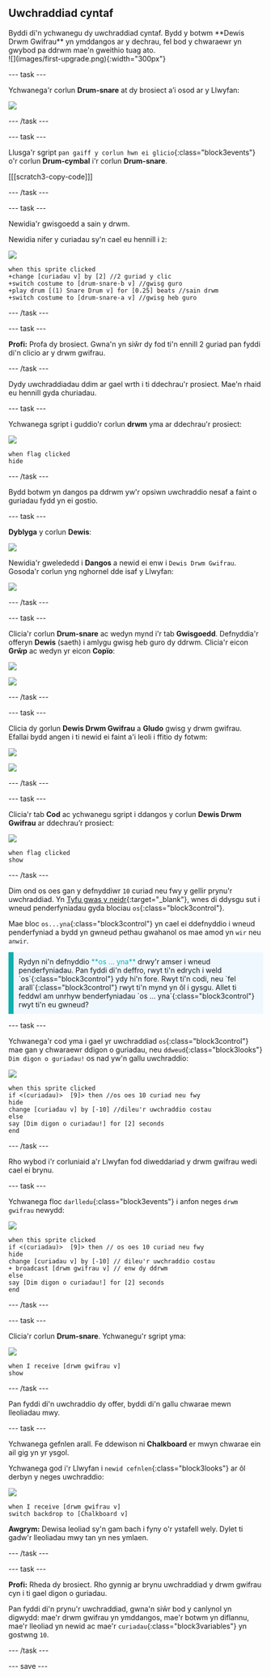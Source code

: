 ## Uwchraddiad cyntaf

<div style="display: flex; flex-wrap: wrap">
<div style="flex-basis: 200px; flex-grow: 1; margin-right: 15px;">
Byddi di'n ychwanegu dy uwchraddiad cyntaf. Bydd y botwm **Dewis Drwm Gwifrau** yn ymddangos ar y dechrau, fel bod y chwaraewr yn gwybod pa ddrwm mae'n gweithio tuag ato.
</div>
<div>
![](images/first-upgrade.png){:width="300px"}
</div>
</div>

--- task ---

Ychwanega'r corlun **Drum-snare** at dy brosiect a’i osod ar y Llwyfan:

![](images/snare-stage.png)

--- /task ---

--- task ---

Llusga'r sgript `pan gaiff y corlun hwn ei glicio`{:class="block3events"} o'r corlun **Drum-cymbal** i'r corlun **Drum-snare**.

[[[scratch3-copy-code]]]

--- /task ---

--- task ---

Newidia'r gwisgoedd a sain y drwm.

Newidia nifer y curiadau sy'n cael eu hennill i `2`:

![](images/snare-icon.png)

```blocks3
when this sprite clicked
+change [curiadau v] by [2] //2 guriad y clic
+switch costume to [drum-snare-b v] //gwisg guro
+play drum [(1) Snare Drum v] for [0.25] beats //sain drwm
+switch costume to [drum-snare-a v] //gwisg heb guro
```

--- /task ---

--- task ---

**Profi:** Profa dy brosiect. Gwna'n yn siŵr dy fod ti'n ennill 2 guriad pan fyddi di'n clicio ar y drwm gwifrau.

--- /task ---

Dydy uwchraddiadau ddim ar gael wrth i ti ddechrau'r prosiect. Mae'n rhaid eu hennill gyda churiadau.

--- task ---

Ychwanega sgript i guddio'r corlun **drwm** yma ar ddechrau'r prosiect:

![](images/snare-icon.png)

```blocks3
when flag clicked
hide
```

--- /task ---

Bydd botwm yn dangos pa ddrwm yw'r opsiwn uwchraddio nesaf a faint o guriadau fydd yn ei gostio.

--- task ---

**Dyblyga** y corlun **Dewis**:

![](images/duplicate-get.png)

Newidia'r gwelededd i **Dangos** a newid ei enw i `Dewis Drwm Gwifrau`. Gosoda'r corlun yng nghornel dde isaf y Llwyfan:

![](images/get-snare.png)

--- /task ---

--- task ---

Clicia'r corlun **Drum-snare** ac wedyn mynd i'r tab **Gwisgoedd**. Defnyddia'r offeryn **Dewis** (saeth) i amlygu gwisg heb guro dy ddrwm. Clicia'r eicon **Grŵp** ac wedyn yr eicon **Copïo**:

![](images/snare-icon.png)

![](images/copy-costume.png)

--- /task ---

--- task ---

Clicia dy gorlun **Dewis Drwm Gwifrau** a **Gludo** gwisg y drwm gwifrau. Efallai bydd angen i ti newid ei faint a'i leoli i ffitio dy fotwm:

![](images/get-snare-icon.png)

![](images/paste-costume.png)

--- /task ---

--- task ---

Clicia'r tab **Cod** ac ychwanegu sgript i ddangos y corlun **Dewis Drwm Gwifrau** ar ddechrau’r prosiect:

![](images/get-snare-icon.png)

```blocks3
when flag clicked
show
```

--- /task ---

Dim ond os oes gan y defnyddiwr `10` curiad neu fwy y gellir prynu'r uwchraddiad. Yn [Tyfu gwas y neidr](https://projects.raspberrypi.org/cy-GB/projects/grow-a-dragonfly){:target="_blank"}, wnes di ddysgu sut i wneud penderfyniadau gyda blociau `os`{:class="block3control"}.

Mae bloc `os...yna`{:class="block3control"} yn cael ei ddefnyddio i wneud penderfyniad a bydd yn gwneud pethau gwahanol os mae amod yn `wir` neu `anwir`.

<p style="border-left: solid; border-width:10px; border-color: #0faeb0; background-color: aliceblue; padding: 10px;">
Rydyn ni'n defnyddio <span style="color: #0faeb0">**os ... yna**</span> drwy'r amser i wneud penderfyniadau. Pan fyddi di'n deffro, rwyt ti'n edrych i weld `os`{:class="block3control"} ydy hi'n fore. Rwyt ti'n codi, neu `fel arall`{:class="block3control"} rwyt ti'n mynd yn ôl i gysgu. Allet ti feddwl am unrhyw benderfyniadau `os ... yna`{:class="block3control"} rwyt ti'n eu gwneud? 
</p>

--- task ---

Ychwanega'r cod yma i gael yr uwchraddiad `os`{:class="block3control"} mae gan y chwaraewr ddigon o guriadau, neu `ddweud`{:class="block3looks"} `Dim digon o guriadau!` os nad yw'n gallu uwchraddio:

![](images/get-snare-icon.png)

```blocks3
when this sprite clicked
if <(curiadau)>  [9]> then //os oes 10 curiad neu fwy
hide
change [curiadau v] by [-10] //dileu'r uwchraddio costau
else
say [Dim digon o curiadau!] for [2] seconds 
end
```

--- /task ---

Rho wybod i'r corluniaid a'r Llwyfan fod diweddariad y drwm gwifrau wedi cael ei brynu.

--- task ---

Ychwanega floc `darlledu`{:class="block3events"} i anfon neges `drwm gwifrau` newydd:

![](images/get-snare-icon.png)

```blocks3
when this sprite clicked
if <(curiadau)>  [9]> then // os oes 10 curiad neu fwy
hide
change [curiadau v] by [-10] // dileu'r uwchraddio costau
+ broadcast [drwm gwifrau v] // enw dy ddrwm
else
say [Dim digon o curiadau!] for [2] seconds 
end
```

--- /task ---

--- task ---

Clicia'r corlun **Drum-snare**. Ychwanegu'r sgript yma:

![](images/snare-icon.png)

```blocks3
when I receive [drwm gwifrau v]
show
```

--- /task ---

Pan fyddi di'n uwchraddio dy offer, byddi di'n gallu chwarae mewn lleoliadau mwy.

--- task ---

Ychwanega gefnlen arall. Fe ddewison ni **Chalkboard** er mwyn chwarae ein ail gig yn yr ysgol.

Ychwanega god i'r Llwyfan i `newid cefnlen`{:class="block3looks"} ar ôl derbyn y neges uwchraddio:

![](images/stage-icon.png)

```blocks3
when I receive [drwm gwifrau v]
switch backdrop to [Chalkboard v]
```

**Awgrym:** Dewisa leoliad sy'n gam bach i fyny o'r ystafell wely. Dylet ti gadw'r lleoliadau mwy tan yn nes ymlaen.

--- /task ---

--- task ---

**Profi:** Rheda dy brosiect. Rho gynnig ar brynu uwchraddiad y drwm gwifrau cyn i ti gael digon o guriadau.

Pan fyddi di'n prynu'r uwchraddiad, gwna'n siŵr bod y canlynol yn digwydd: mae'r drwm gwifrau yn ymddangos, mae'r botwm yn diflannu, mae'r lleoliad yn newid ac mae'r `curiadau`{:class="block3variables"} yn gostwng `10`.

--- /task ---

--- save ---
